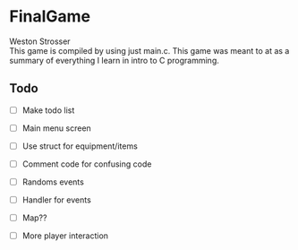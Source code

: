# FinalGame
Weston Strosser \
This game is compiled by using just main.c.
    This game was meant to at as a summary of everything I learn in intro to C programming.
    

Todo
-
- [ ] Make todo list 
- [ ] Main menu screen
- [ ] Use struct for equipment/items
- [ ] Comment code for confusing code
- [ ] Randoms events
- [ ] Handler for events
- [ ] Map??
- [ ] More player interaction

